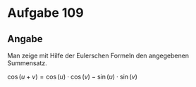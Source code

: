 # Aufgabe 109
## Angabe

Man zeige mit Hilfe der Eulerschen Formeln den angegebenen Summensatz.

$\cos{(u+v)} = \cos{(u)} \cdot \cos{(v)} - \sin{(u)} \cdot \sin{(v)}$
